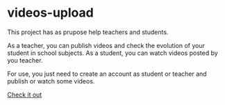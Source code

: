 # videos-upload

This project has as prupose help teachers and students. 

As a teacher, you can publish videos and check the evolution of your student in school subjects.
As a student, you can watch videos posted by you teacher.

For use, you just need to create an account as student or teacher and publish or watch some videos.

<a href="https://videos-upload-rho.vercel.app" target="_blank">Check it out</a>
